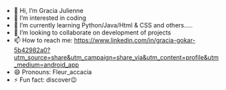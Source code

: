 - 👋 Hi, I’m Gracia Julienne
- 👀 I’m interested in coding
- 🌱 I’m currently learning Python/Java/Html & CSS and others.....
- 💞️ I’m looking to collaborate on development of projects
- 📫 How to reach me:  https://www.linkedin.com/in/gracia-gokar-5b42982a0?utm_source=share&utm_campaign=share_via&utm_content=profile&utm_medium=android_app
- 😄 Pronouns: Fleur_accacia
- ⚡ Fun fact: discover😉

<!---
Gracia1409/Gracia1409 is a ✨ special ✨ repository because its `README.md` (this file) appears on your GitHub profile.
You can click the Preview link to take a look at your changes.
--->
